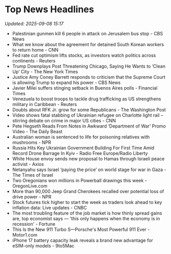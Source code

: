 # Top News Headlines

_Updated: 2025-09-08 15:17_

- Palestinian gunmen kill 6 people in attack on Jerusalem bus stop - CBS News
- What we know about the agreement for detained South Korean workers to return home - CNN
- Fed rate cut optimism lifts stocks, as investors watch politics across continents - Reuters
- Trump Downplays Post Threatening Chicago, Saying He Wants to ‘Clean Up’ City - The New York Times
- Justice Amy Coney Barrett responds to criticism that the Supreme Court is allowing Trump to expand his power - CBS News
- Javier Milei suffers stinging setback in Buenos Aires polls - Financial Times
- Venezuela to boost troops to tackle drug trafficking as US strengthens military in Caribbean - Reuters
- Doubts about RFK Jr. grow for some Republicans - The Washington Post
- Video shows fatal stabbing of Ukrainian refugee on Charlotte light rail – stirring debate on crime in major US cities - CNN
- Pete Hegseth Reads From Notes in Awkward ‘Department of War’ Promo Video - The Daily Beast
- Australian woman is sentenced to life for poisoning relatives with mushrooms - NPR
- Russia Hits Key Ukrainian Government Building For First Time Amid Record Drone Barrage In Kyiv - Radio Free Europe/Radio Liberty
- White House envoy sends new proposal to Hamas through Israeli peace activist - Axios
- Netanyahu says Israel ‘paying the price’ on world stage for war in Gaza - The Times of Israel
- Two Oregonians won millions in Powerball drawings this week - OregonLive.com
- More than 90,000 Jeep Grand Cherokees recalled over potential loss of drive power - NPR
- Stock futures tick higher to start the week as traders look ahead to key inflation data: Live updates - CNBC
- The most troubling feature of the job market is how thinly spread gains are, top economist says — 'this only happens when the economy is in recession' - Fortune
- This Is the New 911 Turbo S—Porsche's Most Powerful 911 Ever - Motor1.com
- iPhone 17 battery capacity leak reveals a brand new advantage for eSIM-only models - 9to5Mac